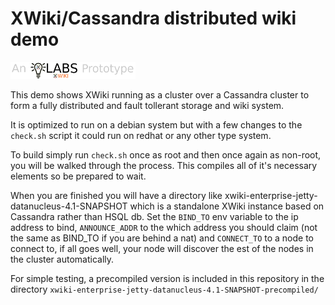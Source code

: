 # XWiki/Cassandra distributed wiki demo

[![XWiki labs logo](https://raw.githubusercontent.com/xwiki-labs/xwiki-labs-logo/master/projects/xwikilabs/xwikilabsprototype.png "XWiki labs")](https://labs.xwiki.com/xwiki/bin/view/Main/WebHome)

This demo shows XWiki running as a cluster over a Cassandra cluster to form
a fully distributed and fault tollerant storage and wiki system.

It is optimized to run on a debian system but with a few changes to the `check.sh`
script it could run on redhat or any other type system.

To build simply run `check.sh` once as root and then once again as non-root, you
will be walked through the process. This compiles all of it's necessary elements
so be prepared to wait.

When you are finished you will have a directory like
xwiki-enterprise-jetty-datanucleus-4.1-SNAPSHOT which is a standalone XWiki
instance based on Cassandra rather than HSQL db.
Set the `BIND_TO` env variable to the ip address to bind, `ANNOUNCE_ADDR` to the
which address you should claim (not the same as BIND_TO if you are behind a nat)
and `CONNECT_TO` to a node to connect to, if all goes well, your node
will discover the est of the nodes in the cluster automatically.

For simple testing, a precompiled version is included in this repository in the
directory `xwiki-enterprise-jetty-datanucleus-4.1-SNAPSHOT-precompiled/`
